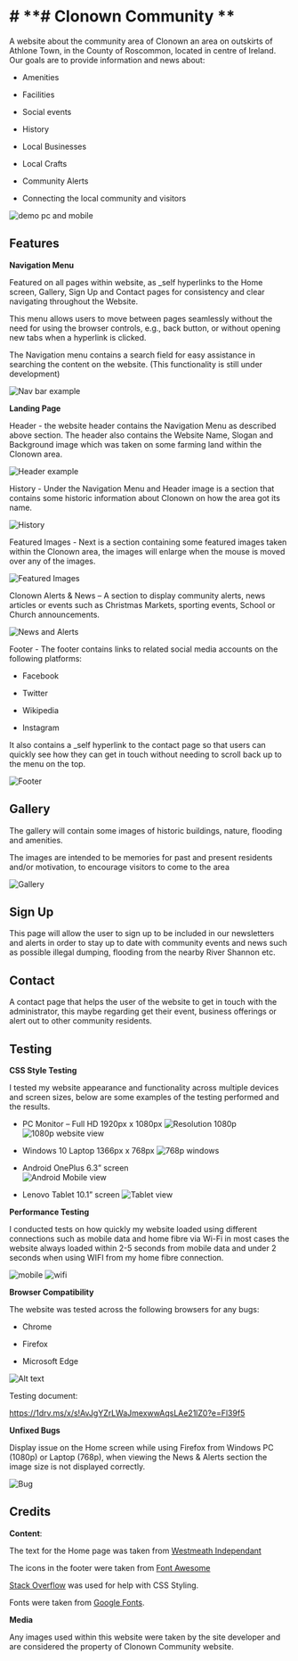 # # **# Clonown Community **

 
A website about the community area of Clonown an area on outskirts of Athlone Town, in the County of Roscommon, located in centre of Ireland. Our goals are to provide information and news about: 

- Amenities 

- Facilities 

- Social events 

- History  

- Local Businesses 

- Local Crafts 

- Community Alerts 

- Connecting the local community and visitors 


 ![demo pc and mobile](assets/images/readme-images/website-framed-finished.png)

 

## **Features** 

**Navigation Menu**

Featured on all pages within website, as _self hyperlinks to the Home screen, Gallery, Sign Up and Contact pages for consistency and clear navigating throughout the Website. 

This menu allows users to move between pages seamlessly without the need for using the browser controls, e.g., back button, or without opening new tabs when a hyperlink is clicked. 

The Navigation menu contains a search field for easy assistance in searching the content on the website. (This functionality is still under development) 

![Nav bar example](assets/images/readme-images/Navbar.jpg)

**Landing Page**

Header - the website header contains the Navigation Menu as described above section. The header also contains the Website Name, Slogan and Background image which was taken on some farming land within the Clonown area. 

![Header example](assets/images/readme-images/header.jpg)

History - Under the Navigation Menu and Header image is a section that contains some historic information about Clonown on how the area got its name. 

![History](assets/images/readme-images/history.jpg)

Featured Images - Next is a section containing some featured images taken within the Clonown area, the images will enlarge when the mouse is moved over any of the images. 

![Featured Images](assets/images/readme-images/featured-img.jpg)

Clonown Alerts & News – A section to display community alerts, news articles or events such as Christmas Markets, sporting events, School or Church announcements.

![News and Alerts](assets/images/readme-images/NewsAlerts.jpg)

Footer - The footer contains links to related social media accounts on the following platforms: 

- Facebook 

- Twitter 

- Wikipedia 

- Instagram 

It also contains a _self hyperlink to the contact page so that users can quickly see how they can get in touch without needing to scroll back up to the menu on the top. 

![Footer](assets/images/readme-images/footer.jpg)

## Gallery 

The gallery will contain some images of historic buildings, nature, flooding and amenities. 

The images are intended to be memories for past and present residents and/or motivation, to encourage visitors to come to the area 

![Gallery](assets/images/readme-images/gallery.jpg)

## Sign Up 

This page will allow the user to sign up to be included in our newsletters and alerts in order to stay up to date with community events and news such as possible illegal dumping, flooding from the nearby River Shannon etc. 

## Contact 

A contact page that helps the user of the website to get in touch with the administrator, this maybe regarding get their event, business offerings or alert out to other community residents. 

## Testing 

**CSS Style Testing**

I tested my website appearance and functionality across multiple devices and screen sizes, below are some examples of the testing performed and the results. 

- PC Monitor – Full HD 1920px x 1080px 
![Resolution 1080p](assets/images/readme-images/resolution1080p.jpg)
![1080p website view](assets/images/readme-images/website-1080p.jpg)

- Windows 10 Laptop 1366px x 768px 
![768p windows](assets/images/readme-images/website-768p.jpg)
- Android OnePlus 6.3” screen  
![Android Mobile view](assets/images/readme-images/Website-Android-screenshot.jpg)
 
- Lenovo Tablet 10.1” screen 
![Tablet view](assets/images/readme-images/website-tablet-view.jpg)

**Performance Testing** 

I conducted tests on how quickly my website loaded using different connections such as mobile data and home fibre via Wi-Fi in most cases the website always loaded within 2-5 seconds from mobile data and under 2 seconds when using WIFI from my home fibre connection. 

![mobile](assets/images/readme-images/performance-mobile.jpg)
![wifi](assets/images/readme-images/performance-wifi.jpg)

**Browser Compatibility** 

The website was tested across the following browsers for any bugs: 

- Chrome 

- Firefox 

- Microsoft Edge 

![Alt text](assets/images/readme-images/testing-table-results.jpg)


Testing document: 

https://1drv.ms/x/s!AvJgYZrLWaJmexwwAqsLAe21lZ0?e=Fl39f5 

 

**Unfixed Bugs**

Display issue on the Home screen while using Firefox from Windows PC (1080p) or Laptop (768p), when viewing the News & Alerts section the image size is not displayed correctly. 

![Bug](assets/images/readme-images/bug-firefox-news1.jpg)
 

## Credits

**Content**: 

The text for the Home page was taken from [Westmeath Independant ](https://www.westmeathindependent.ie/2022/03/28/street-wise-athlone-clonown/)

The icons in the footer were taken from [Font Awesome ](https://fontawesome.com/) 

[Stack Overflow](https://stackoverflow.com/) was used for help with CSS Styling. 

Fonts were taken from [Google Fonts](https://fonts.google.com/). 

**Media** 

Any images used within this website were taken by the site developer and are considered the property of Clonown Community website. 

 